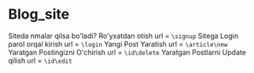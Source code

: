 # Blog_site

Siteda nmalar qilsa bo'ladi?
    Ro'yxatdan otish url = `\signup`
    Sitega Login parol orqal kirish url = `\login`
    Yangi Post Yaratish url = `\article\new`
    Yaratgan Postingizni O'chirish url = `\id\delete`
    Yaratgan Postlarni Update qilish url = `\id\edit`  
